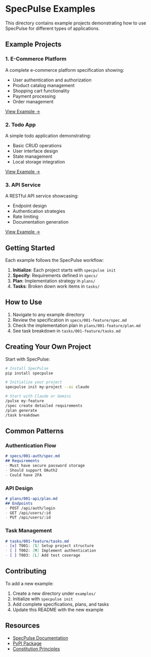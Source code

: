 # SpecPulse Examples

This directory contains example projects demonstrating how to use SpecPulse for different types of applications.

## Example Projects

### 1. E-Commerce Platform
A complete e-commerce platform specification showing:
- User authentication and authorization
- Product catalog management
- Shopping cart functionality
- Payment processing
- Order management

[View Example →](./ecommerce-platform/)

### 2. Todo App
A simple todo application demonstrating:
- Basic CRUD operations
- User interface design
- State management
- Local storage integration

[View Example →](./todo-app/)

### 3. API Service
A RESTful API service showcasing:
- Endpoint design
- Authentication strategies
- Rate limiting
- Documentation generation

[View Example →](./api-service/)

## Getting Started

Each example follows the SpecPulse workflow:

1. **Initialize**: Each project starts with `specpulse init`
2. **Specify**: Requirements defined in `specs/`
3. **Plan**: Implementation strategy in `plans/`
4. **Tasks**: Broken down work items in `tasks/`

## How to Use

1. Navigate to any example directory
2. Review the specification in `specs/001-feature/spec.md`
3. Check the implementation plan in `plans/001-feature/plan.md`
4. See task breakdown in `tasks/001-feature/tasks.md`

## Creating Your Own Project

Start with SpecPulse:

```bash
# Install SpecPulse
pip install specpulse

# Initialize your project
specpulse init my-project --ai claude

# Start with Claude or Gemini
/pulse my-feature
/spec create detailed requirements
/plan generate
/task breakdown
```

## Common Patterns

### Authentication Flow
```markdown
# specs/001-auth/spec.md
## Requirements
- Must have secure password storage
- Should support OAuth2
- Could have 2FA
```

### API Design
```markdown
# plans/001-api/plan.md
## Endpoints
- POST /api/auth/login
- GET /api/users/:id
- PUT /api/users/:id
```

### Task Management
```markdown
# tasks/001-feature/tasks.md
- [x] T001: [S] Setup project structure
- [ ] T002: [M] Implement authentication
- [ ] T003: [L] Add test coverage
```

## Contributing

To add a new example:
1. Create a new directory under `examples/`
2. Initialize with `specpulse init`
3. Add complete specifications, plans, and tasks
4. Update this README with the new example

## Resources

- [SpecPulse Documentation](https://github.com/specpulse/specpulse)
- [PyPI Package](https://pypi.org/project/specpulse/)
- [Constitution Principles](../memory/constitution.md)